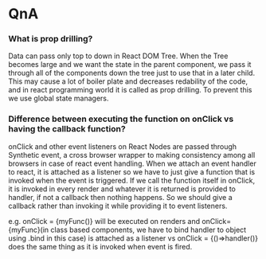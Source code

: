 # QnA

### What is prop drilling?
Data can pass only top to down in React DOM Tree. When the Tree becomes large and we want the state in the parent component, we pass it through all of the components down the tree just to use that in a later child. This may cause a lot of boiler plate and decreases redability of the code, and in react programming world it is called as prop drilling. To prevent this we use global state managers.

### Difference between executing the function on onClick vs having the callback function?
onClick and other event listeners on React Nodes are passed through Synthetic event, a cross browser wrapper to making consistency among all browsers in case of react event handling. When we attach an event handler to react, it is attached as a listener so we have to just give a function that is invoked when the event is triggered. If we call the function itself in onClick, it is invoked in every render and whatever it is returned is provided to handler, if not a callback then nothing happens. So we should give a callback rather than invoking it while providing it to event listeners.

e.g. onClick = {myFunc()} will be executed on renders and onClick={myFunc}(in class based components, we have to bind handler to object using .bind in this case) is attached as a listener vs onClick = {()=>handler()} does the same thing as it is invoked when event is fired.